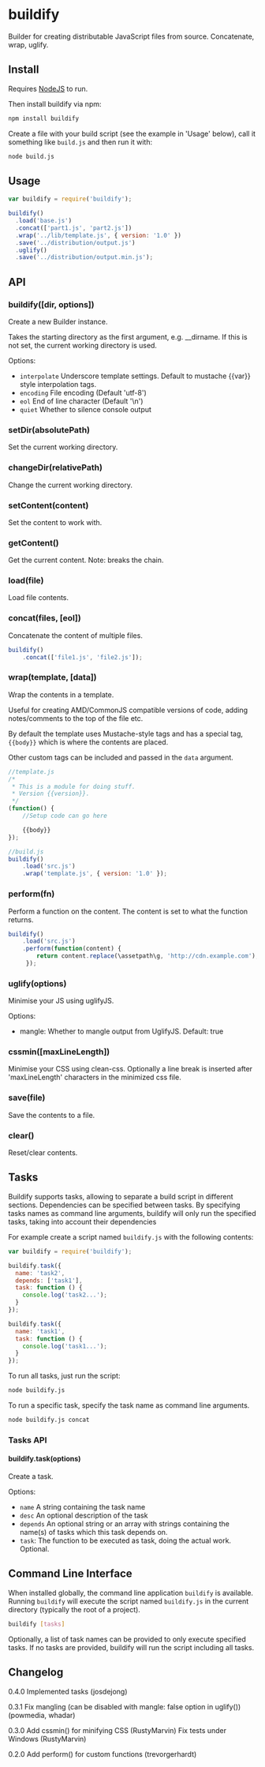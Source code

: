 buildify
===

Builder for creating distributable JavaScript files from source. Concatenate, wrap, uglify.


## Install
Requires [NodeJS](http://nodejs.org/#download) to run.

Then install buildify via npm:

```sh
npm install buildify
```

Create a file with your build script (see the example in 'Usage' below), call it something like `build.js` and then run it with:

```sh
node build.js
```

## Usage

```js
var buildify = require('buildify');

buildify()
  .load('base.js')
  .concat(['part1.js', 'part2.js'])
  .wrap('../lib/template.js', { version: '1.0' })
  .save('../distribution/output.js')
  .uglify()
  .save('../distribution/output.min.js');
```

## API

### buildify([dir, options])
Create a new Builder instance.

Takes the starting directory as the first argument, e.g. __dirname. If this is not set, the current working directory is used.

Options:
- `interpolate`   Underscore template settings. Default to mustache {{var}} style interpolation tags.
- `encoding`      File encoding (Default 'utf-8')
- `eol`           End of line character (Default '\n')
- `quiet`         Whether to silence console output


### setDir(absolutePath)
Set the current working directory.


### changeDir(relativePath)
Change the current working directory.


### setContent(content)
Set the content to work with.


### getContent()
Get the current content. Note: breaks the chain.


### load(file)
Load file contents.


### concat(files, [eol])
Concatenate the content of multiple files.

```js
buildify()
    .concat(['file1.js', 'file2.js']);
```


### wrap(template, [data])
Wrap the contents in a template.

Useful for creating AMD/CommonJS compatible versions of code, adding notes/comments to the top of the file etc.

By default the template uses Mustache-style tags and has a special tag, `{{body}}` which is where the contents are placed.

Other custom tags can be included and passed in the `data` argument.

```js
//template.js
/*
 * This is a module for doing stuff.
 * Version {{version}}.
 */
(function() {
    //Setup code can go here

    {{body}}
});

//build.js
buildify()
    .load('src.js')
    .wrap('template.js', { version: '1.0' });
```

### perform(fn)
Perform a function on the content. The content is set to what the function returns.

```js
buildify()
    .load('src.js')
    .perform(function(content) {
        return content.replace(\assetpath\g, 'http://cdn.example.com');
     });
```

### uglify(options)
Minimise your JS using uglifyJS.

Options:
- mangle: Whether to mangle output from UglifyJS. Default: true


### cssmin([maxLineLength])
Minimise your CSS using clean-css.
Optionally a line break is inserted after 'maxLineLength' characters in the minimized css file.


### save(file)
Save the contents to a file.


### clear()
Reset/clear contents.

## Tasks

Buildify supports tasks, allowing to separate a build script in different
sections. Dependencies can be specified between tasks.
By specifying tasks names as command line arguments, buildify will only run
the specified tasks, taking into account their dependencies

For example create a script named `buildify.js` with the following contents:
```js
var buildify = require('buildify');

buildify.task({
  name: 'task2',
  depends: ['task1'],
  task: function () {
    console.log('task2...');
  }
});

buildify.task({
  name: 'task1',
  task: function () {
    console.log('task1...');
  }
});
```

To run all tasks, just run the script:
```sh
node buildify.js
```

To run a specific task, specify the task name as command line arguments.
```sh
node buildify.js concat
```

### Tasks API

#### buildify.task(options)

Create a task.

Options:
- `name`    A string containing the task name
- `desc`    An optional description of the task
- `depends` An optional string or an array with strings containing the name(s)
            of tasks which this task depends on.
- `task`:   The function to be executed as task, doing the actual work.
            Optional.


## Command Line Interface

When installed globally, the command line application `buildify` is available.
Running `buildify` will execute the script named `buildify.js` in the current
directory (typically the root of a project).

```sh
buildify [tasks]
```

Optionally, a list of task names can be provided to only execute specified tasks.
If no tasks are provided, buildify will run the script including all tasks.


## Changelog

0.4.0
Implemented tasks (josdejong)

0.3.1
Fix mangling (can be disabled with mangle: false option in uglify()) (powmedia, whadar)

0.3.0
Add cssmin() for minifying CSS (RustyMarvin)
Fix tests under Windows (RustyMarvin)

0.2.0
Add perform() for custom functions (trevorgerhardt)
